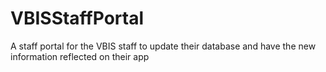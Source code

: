 # VBISStaffPortal
A staff portal for the VBIS staff to update their database and have the new information reflected on their app
